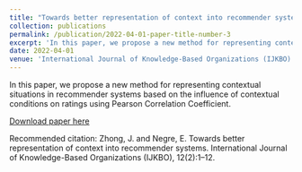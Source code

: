 ```yaml
---
title: "Towards better representation of context into recommender systems"
collection: publications
permalink: /publication/2022-04-01-paper-title-number-3
excerpt: 'In this paper, we propose a new method for representing contextual situations in recommender systems based on the influence of contextual conditions on ratings using Pearson Correlation Coefficient.'
date: 2022-04-01
venue: 'International Journal of Knowledge-Based Organizations (IJKBO)'
---
```

In this paper, we propose a new method for representing contextual situations in recommender systems based on the influence of contextual conditions on ratings using Pearson Correlation Coefficient.

[Download paper here](https://www.igi-global.com/article/towards-better-representation-of-context-into-recommender-systems/295080)

Recommended citation: Zhong, J. and Negre, E. Towards better representation of context into recommender systems. International Journal of Knowledge-Based Organizations (IJKBO), 12(2):1–12.
